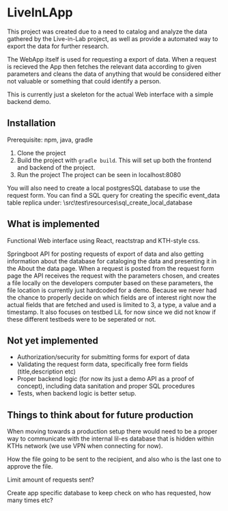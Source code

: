 # LiveInLApp

This project was created due to a need to catalog and analyze the data gathered
by the Live-in-Lab project, as well as provide a automated way to export the data for further research.

The WebApp itself is used for requesting a export of data. When a request is recieved the 
App then fetches the relevant data according to given parameters and cleans the data of anything
that would be considered either not valuable or something that could identify a person.

This is currently just a skeleton for the actual Web interface with a simple backend demo.

## Installation
Prerequisite: npm, java, gradle
1. Clone the project
2. Build the project with `gradle build`. This will set up both the frontend and backend of the project.
3. Run the project
The project can be seen in localhost:8080

You will also need to create a local postgresSQL database to use the request form.
You can find a SQL query for creating the specific event_data table replica under:
\src\test\resources\sql_create_local_database

## What is implemented
Functional Web interface using React, reactstrap and KTH-style css.

Springboot API for posting requests of export of data and also getting information about the database for
cataloging the data and presenting it in the About the data page.
When a request is posted from the request form page the API receives the request with the parameters chosen,
and creates a file locally on the developers computer based on these parameters, the file location is currently just hardcoded for a demo.
Because we never had the chance to properly decide on which fields are of interest right now the actual fields that
are fetched and used is limited to 3, a type, a value and a timestamp. It also focuses on testbed LiL for now
since we did not know if these different testbeds were to be seperated or not.

## Not yet implemented

- Authorization/security for submitting forms for export of data
- Validating the request form data, specifically free form fields (title,description etc)
- Proper backend logic (for now its just a demo API as a proof of concept), including data sanitation and proper SQL procedures 
- Tests, when backend logic is better setup.

## Things to think about for future production

When moving towards a production setup there would need to be a proper way to communicate
with the internal lil-es database that is hidden within KTHs network (we use VPN when connecting for now).

How the file going to be sent to the recipient, and also who is the last one to approve the file.

Limit amount of requests sent?

Create app specific database to keep check on who has requested, how many times etc?
 